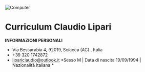 ![Computer](https://picsum.photos/200/300)
# Curriculum Claudio Lipari
**INFORMAZIONI PERSONALI**
- Via Bessarabia 4, 92019, Sciacca (AG) , Italia
- +39 320 1742872
- lipariclaudio@outlook.it
*Sesso M | Data di nascita 19/09/1994 | Nazionalità Italiana *
